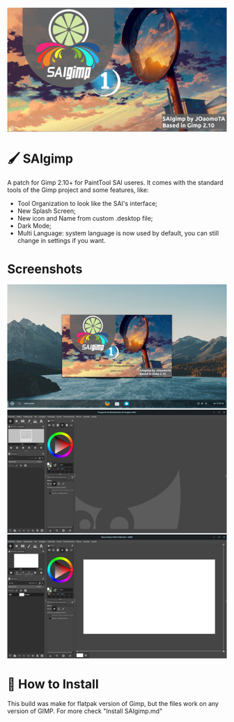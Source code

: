 ![alt text](https://github.com/JOaomoTAa17319/SAIgimp/blob/main/Images/gimp-splash1.png?raw=true)
# 🖌 SAIgimp
A patch for Gimp 2.10+ for PaintTool SAI useres. It comes with the standard tools of the Gimp project and some features, like:
- Tool Organization to look like the SAI's interface;
- New Splash Screen;
- New icon and Name from custom .desktop file;
- Dark Mode;
- Multi Language: system language is now used by default, you can still change in settings if you want.
# Screenshots
![alt text](https://github.com/JOaomoTAa17319/SAIgimp/blob/main/Images/2.png?raw=true)
![alt text](https://github.com/JOaomoTAa17319/SAIgimp/blob/main/Images/3.png?raw=true?raw=true)
![alt text](https://github.com/JOaomoTAa17319/SAIgimp/blob/main/Images/4.png?raw=true?raw=true)
# 💾 How to Install
This build was make for flatpak version of Gimp, but the files work on any version of GIMP. For more check "Install SAIgimp.md"
